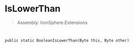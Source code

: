 ﻿

# IsLowerThan

> Assembly: IronSphere.Extensions



```


public static BooleanIsLowerThan(Byte this, Byte other)
```